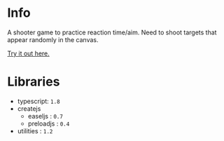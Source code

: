 Info
====

A shooter game to practice reaction time/aim.
Need to shoot targets that appear randomly in the canvas.

[Try it out here.](http://nbpt.eu/games/target_practice/)

Libraries
=========

- typescript: `1.8`
- createjs
    - easeljs : `0.7`
    - preloadjs : `0.4`
- utilities : `1.2`
